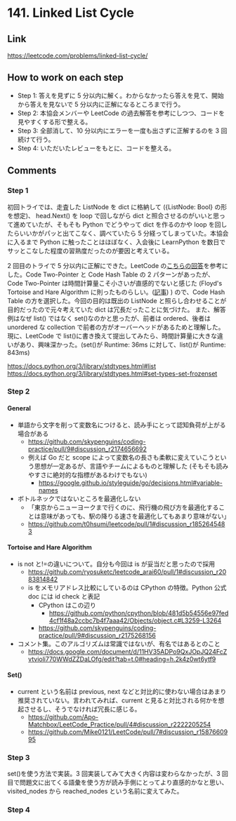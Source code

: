 # 141. Linked List Cycle

## Link

https://leetcode.com/problems/linked-list-cycle/

## How to work on each step

- Step 1: 答えを見ずに 5 分以内に解く。わからなかったら答えを見て、開始から答えを見ないで 5 分以内に正解になるところまで行う。
- Step 2: 本協会メンバーや LeetCode の過去解答を参考にしつつ、コードを見やすくする形で整える。
- Step 3: 全部消して、10 分以内にエラーを一度も出さずに正解するのを 3 回続けて行う。
- Step 4: いただいたレビューをもとに、コードを整える。

## Comments

### Step 1

初回トライでは、走査した ListNode を dict に格納して ({ListNode: Bool} の形を想定)、 head.Next() を loop で回しながら dict と照合させるのがいいと思って進めていたが、そもそも Python でどうやって dict を作るのかや loop を回したらいいかがパッと出てこなく、調べていたら 5 分経ってしまっていた。本協会に入るまで Python に触ったことはほぼなく、入会後に LearnPython を数日でサッとこなした程度の習熟度だったのが要因と考えている。

2 回目のトライで 5 分以内に正解にできた。LeetCode の[こちらの回答](https://leetcode.com/problems/linked-list-cycle/solutions/3999014/99-68-two-pointer-hash-table/)を参考にした。Code Two-Pointer と Code Hash Table の 2 パターンがあったが、Code Two-Pointer は時間計算量こそ小さいが直感的でないと感じた (Floyd's Tortoise and Hare Algorithm に則ったものらしい。([記事](https://medium.com/@anudeepballa7/floyds-tortoise-and-hare-algorithm-6d439cdefde5)) ) ので、Code Hash Table の方を選択した。今回の目的は既出の ListNode と照らし合わせることが目的だったので元々考えていた dict は冗長だったことに気づけた。
また、解答例はなぜ list() ではなく set()なのかと思ったが、前者は ordered、後者は unordered な collection で前者の方がオーバーヘッドがあるためと理解した。現に、LeetCode で list()に書き換えて提出してみたら、時間計算量に大きな違いがあり、興味深かった。(set()が Runtime: 36ms に対して、list()が Runtime: 843ms)

https://docs.python.org/3/library/stdtypes.html#list
https://docs.python.org/3/library/stdtypes.html#set-types-set-frozenset

### Step 2

#### General

- 単語から文字を削って変数名につけると、読み手にとって認知負荷が上がる場合がある
  - https://github.com/skypenguins/coding-practice/pull/9#discussion_r2174656692
  - 例えば Go だと scope によって変数名の長さも柔軟に変えていこうという思想が一定あるが、言語やチームによるものと理解した (そもそも読みやすさに絶対的な指標があるわけでもない)
    - https://google.github.io/styleguide/go/decisions.html#variable-names
- ボトルネックではないところを最適化しない
  - 「東京からニューヨークまで行くのに、飛行機の飛び方を最適化することは意味があっても、駅の降りる速さを最適化してもあまり意味がない」
  - https://github.com/t0hsumi/leetcode/pull/1#discussion_r1852645483

#### Tortoise and Hare Algorithm

- is not と!=の違いについて。自分も今回は is が妥当だと思ったので採用
  - https://github.com/ryosuketc/leetcode_arai60/pull/1#discussion_r2083814842
  - is をメモリアドレス比較にしているのは CPython の特徴。Python 公式 doc には id check と表記
    - CPython はこの辺り
      - https://github.com/python/cpython/blob/481d5b54556e97fed4cf1f48a2ccbc7b4f7aaa42/Objects/object.c#L3259-L3264
    - https://github.com/skypenguins/coding-practice/pull/9#discussion_r2175268156
- コメント集。このアルゴリズムは常識ではないが、有名ではあるとのこと
  - https://docs.google.com/document/d/11HV35ADPo9QxJOpJQ24FcZvtvioli770WWdZZDaLOfg/edit?tab=t.0#heading=h.2k4z0wt6ytf9

#### Set()

- current という名前は previous, next などと対比的に使わない場合はあまり推奨されていない。言われてみれば、current と見ると対比される何かを想起させるし、そうでなければ冗長に感じる。
  - https://github.com/Apo-Matchbox/LeetCode_Practice/pull/4#discussion_r2222205254
  - https://github.com/Mike0121/LeetCode/pull/7#discussion_r1587660995

### Step 3

set()を使う方法で実装。3 回実装してみて大きく内容は変わらなかったが、3 回目で問題文に出てくる語彙を使う方が読み手側にとってより直感的かなと思い、visited_nodes から reached_nodes という名前に変えてみた。

### Step 4
